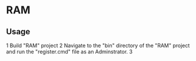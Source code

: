 # RAM
## Usage
1 Build "RAM" project
2 Navigate to the "bin" directory of the "RAM" project and run the "register.cmd" file as an Adminstrator.
3 
